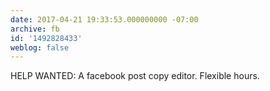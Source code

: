 ```yaml
---
date: 2017-04-21 19:33:53.000000000 -07:00
archive: fb
id: '1492828433'
weblog: false
---
```


HELP WANTED: A facebook post copy editor. Flexible hours.
